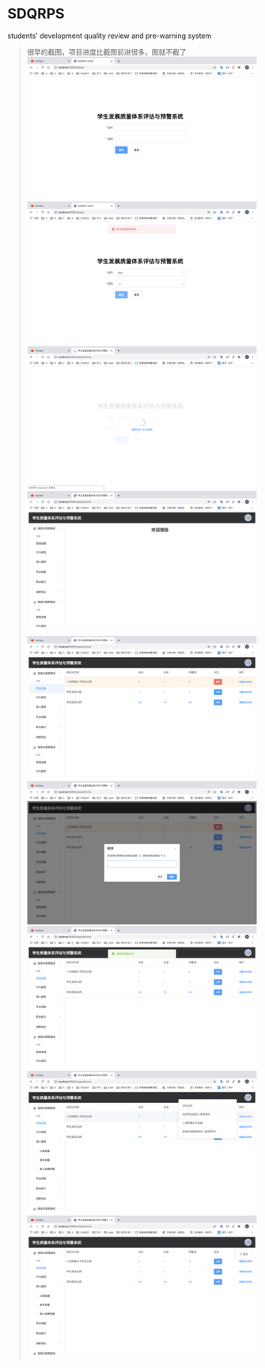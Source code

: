 # SDQRPS
students' development quality review and pre-warning system
>很早的截图，项目进度比截图前进很多，图就不截了
![](projectimages/截屏2020-01-27下午1.02.12.png)
![](projectimages/截屏2020-01-27下午1.02.46.png)
![](projectimages/截屏2020-01-27下午1.02.58.png)
![](projectimages/截屏2020-01-27下午1.03.04.png)
![](projectimages/截屏2020-01-27下午1.03.11.png)
![](projectimages/截屏2020-01-27下午1.03.31.png)
![](projectimages/截屏2020-01-27下午1.03.43.png)
![](projectimages/截屏2020-01-27下午1.03.55.png)
![](projectimages/截屏2020-01-27下午1.04.01.png)
